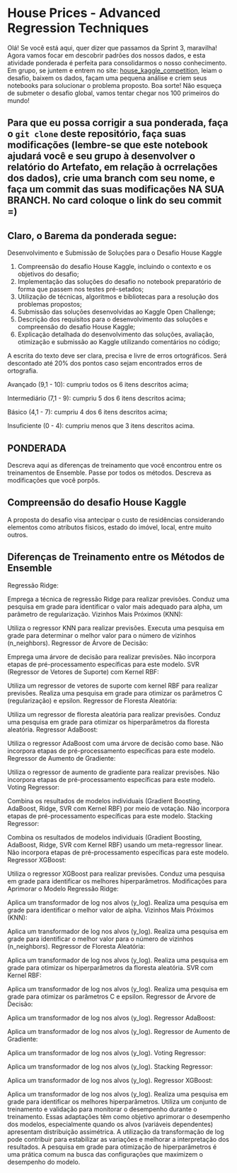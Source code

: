 # House Prices - Advanced Regression Techniques

Olá! Se você está aqui, quer dizer que passamos da Sprint 3, maravilha! Agora vamos focar em descobrir padrões dos nossos dados, e esta atividade ponderada é perfeita para consolidarmos o nosso conhecimento. Em grupo, se juntem e entrem no site: [house_kaggle_competition](https://www.kaggle.com/competitions/house-prices-advanced-regression-techniques), leiam o desafio, baixem os dados, façam uma pequena análise e criem seus notebooks para solucionar o problema proposto. Boa sorte! Não esqueça de submeter o desafio global, vamos tentar chegar nos 100 primeiros do mundo!

## Para que eu possa corrigir a sua ponderada, faça o `git clone` deste repositório, faça suas modificações (lembre-se que este notebook ajudará você e seu grupo à desenvolver o relatório do Artefato, em relação à ocrrelações dos dados), crie uma branch com seu nome, e faça um commit das suas modificações NA SUA BRANCH. No card coloque o link do seu commit =)

## Claro, o Barema da ponderada segue:

Desenvolvimento e Submissão de Soluções para o Desafio House Kaggle

1. Compreensão do desafio House Kaggle, incluindo o contexto e os objetivos do desafio;
2. Implementação das soluções do desafio no notebook preparatório de forma que passem nos testes pré-setados;
3. Utilização de técnicas, algoritmos e bibliotecas para a resolução dos problemas propostos;
4. Submissão das soluções desenvolvidas ao Kaggle Open Challenge;
5. Descrição dos requisitos para o desenvolvimento das soluções e compreensão do desafio House Kaggle;
6. Explicação detalhada do desenvolvimento das soluções, avaliação, otimização e submissão ao Kaggle utilizando comentários no código;

A escrita do texto deve ser clara, precisa e livre de erros ortográficos. Será descontado até 20% dos pontos caso sejam encontrados erros de ortografia.

Avançado (9,1 - 10): cumpriu todos os 6 itens descritos acima;

Intermediário (7,1 - 9): cumpriu 5 dos 6 itens descritos acima;

Básico (4,1 - 7): cumpriu 4 dos 6 itens descritos acima;

Insuficiente (0 - 4): cumpriu menos que 3 itens descritos acima.

## PONDERADA
Descreva aqui as diferenças de treinamento que você encontrou entre os treinamentos de Ensemble. Passe por todos os métodos. Descreva as modificações que você porpôs.

## Compreensão do desafio House Kaggle
A proposta do desafio visa antecipar o custo de residências considerando elementos como atributos físicos, estado do imóvel, local, entre muito outros.


## Diferenças de Treinamento entre os Métodos de Ensemble
Regressão Ridge:

Emprega a técnica de regressão Ridge para realizar previsões.
Conduz uma pesquisa em grade para identificar o valor mais adequado para alpha, um parâmetro de regularização.
Vizinhos Mais Próximos (KNN):

Utiliza o regressor KNN para realizar previsões.
Executa uma pesquisa em grade para determinar o melhor valor para o número de vizinhos (n_neighbors).
Regressor de Árvore de Decisão:

Emprega uma árvore de decisão para realizar previsões.
Não incorpora etapas de pré-processamento específicas para este modelo.
SVR (Regressor de Vetores de Suporte) com Kernel RBF:

Utiliza um regressor de vetores de suporte com kernel RBF para realizar previsões.
Realiza uma pesquisa em grade para otimizar os parâmetros C (regularização) e epsilon.
Regressor de Floresta Aleatória:

Utiliza um regressor de floresta aleatória para realizar previsões.
Conduz uma pesquisa em grade para otimizar os hiperparâmetros da floresta aleatória.
Regressor AdaBoost:

Utiliza o regressor AdaBoost com uma árvore de decisão como base.
Não incorpora etapas de pré-processamento específicas para este modelo.
Regressor de Aumento de Gradiente:

Utiliza o regressor de aumento de gradiente para realizar previsões.
Não incorpora etapas de pré-processamento específicas para este modelo.
Voting Regressor:

Combina os resultados de modelos individuais (Gradient Boosting, AdaBoost, Ridge, SVR com Kernel RBF) por meio de votação.
Não incorpora etapas de pré-processamento específicas para este modelo.
Stacking Regressor:

Combina os resultados de modelos individuais (Gradient Boosting, AdaBoost, Ridge, SVR com Kernel RBF) usando um meta-regressor linear.
Não incorpora etapas de pré-processamento específicas para este modelo.
Regressor XGBoost:

Utiliza o regressor XGBoost para realizar previsões.
Conduz uma pesquisa em grade para identificar os melhores hiperparâmetros.
Modificações para Aprimorar o Modelo
Regressão Ridge:

Aplica um transformador de log nos alvos (y_log).
Realiza uma pesquisa em grade para identificar o melhor valor de alpha.
Vizinhos Mais Próximos (KNN):

Aplica um transformador de log nos alvos (y_log).
Realiza uma pesquisa em grade para identificar o melhor valor para o número de vizinhos (n_neighbors).
Regressor de Floresta Aleatória:

Aplica um transformador de log nos alvos (y_log).
Realiza uma pesquisa em grade para otimizar os hiperparâmetros da floresta aleatória.
SVR com Kernel RBF:

Aplica um transformador de log nos alvos (y_log).
Realiza uma pesquisa em grade para otimizar os parâmetros C e epsilon.
Regressor de Árvore de Decisão:

Aplica um transformador de log nos alvos (y_log).
Regressor AdaBoost:

Aplica um transformador de log nos alvos (y_log).
Regressor de Aumento de Gradiente:

Aplica um transformador de log nos alvos (y_log).
Voting Regressor:

Aplica um transformador de log nos alvos (y_log).
Stacking Regressor:

Aplica um transformador de log nos alvos (y_log).
Regressor XGBoost:

Aplica um transformador de log nos alvos (y_log).
Realiza uma pesquisa em grade para identificar os melhores hiperparâmetros.
Utiliza um conjunto de treinamento e validação para monitorar o desempenho durante o treinamento.
Essas adaptações têm como objetivo aprimorar o desempenho dos modelos, especialmente quando os alvos (variáveis dependentes) apresentam distribuição assimétrica. A utilização da transformação de log pode contribuir para estabilizar as variações e melhorar a interpretação dos resultados. A pesquisa em grade para otimização de hiperparâmetros é uma prática comum na busca das configurações que maximizem o desempenho do modelo.
